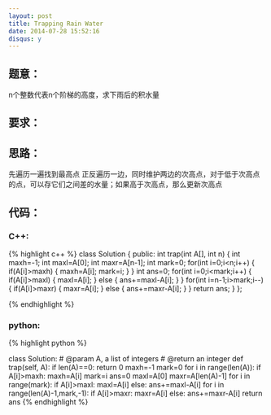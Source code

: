 ```yaml
---
layout: post
title: Trapping Rain Water
date: 2014-07-28 15:52:16
disqus: y
---
```


## 题意：
n个整数代表n个阶梯的高度，求下雨后的积水量

## 要求：

## 思路：
先遍历一遍找到最高点
正反遍历一边，同时维护两边的次高点，对于低于次高点的点，可以存它们之间差的水量；如果高于次高点，那么更新次高点

## 代码：

### C++:

{% highlight c++ %}
class Solution {
public:
    int trap(int A[], int n) {
        int maxh=-1;
        int maxl=A[0];
        int maxr=A[n-1];
        int mark=0;
        for(int i=0;i<n;i++)
        {
            if(A[i]>maxh)
            {
                maxh=A[i];
                mark=i;
            }
        }
        int ans=0;
        for(int i=0;i<mark;i++)
        {
            if(A[i]>maxl)
            {
                maxl=A[i];
            }
            else
            {
                ans+=maxl-A[i];
            }
        }
        for(int i=n-1;i>mark;i--)
        {
            if(A[i]>maxr)
            {
                maxr=A[i];
            }
            else
            {
                ans+=maxr-A[i];
            }
        }
        return ans;
    }
};


 {% endhighlight %}
### python:

{% highlight python %}

class Solution:
    # @param A, a list of integers
    # @return an integer
    def trap(self, A):
        if len(A)==0:
            return 0
        maxh=-1
        mark=0
        for i in range(len(A)):
            if A[i]>maxh:
                maxh=A[i]
                mark=i
        ans=0
        maxl=A[0]
        maxr=A[len(A)-1]
        for i in range(mark):
            if A[i]>maxl:
                maxl=A[i]
            else:
                ans+=maxl-A[i]
        for i in range(len(A)-1,mark,-1):
            if A[i]>maxr:
                maxr=A[i]
            else:
                ans+=maxr-A[i]
        return ans
 {% endhighlight %}
